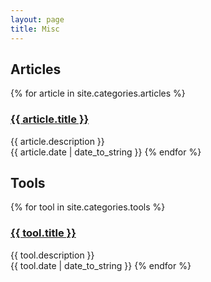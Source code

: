 ```yaml
---
layout: page
title: Misc
---
```


<h2> Articles </h2>

<div class="articles">
  {% for article in site.categories.articles %}
    <h3 class="article-title">
      <a href="{{ article.baseurl }}{{ article.url | remove_first: '/'}}">
        {{ article.title }}
      </a>
    </h3>
    {{ article.description }}<br>
    <span class="post-date">{{ article.date | date_to_string }}</span>
  {% endfor %}
</div>

<h2> Tools </h2>

<div class="tools">
  {% for tool in site.categories.tools %}
    <h3 class="tool-title">
      <a href="{{ tool.link }}">
        {{ tool.title }}
      </a>
    </h3>
    {{ tool.description }}<br>
    <span class="tool-date">{{ tool.date | date_to_string }}</span>
  {% endfor %}
</div>
